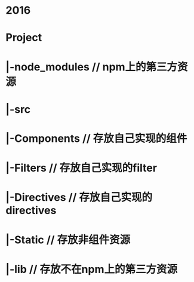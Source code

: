 # 2016 
# Project
#     |-node_modules      // npm上的第三方资源
#     |-src
#         |-Components    // 存放自己实现的组件
#         |-Filters       // 存放自己实现的filter
#         |-Directives    // 存放自己实现的directives
#         |-Static        // 存放非组件资源
#         |-lib           // 存放不在npm上的第三方资源
